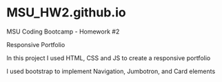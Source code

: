 # MSU_HW2.github.io
MSU Coding Bootcamp - Homework #2

Responsive Portfolio 

In this project I used HTML, CSS and JS to create a responsive portfolio 

I used bootstrap to implement Navigation, Jumbotron, and Card elements 

